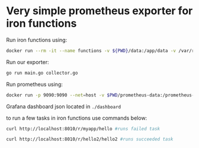 # Very simple prometheus exporter for iron functions

Run iron functions using:
```bash
docker run --rm -it --name functions -v ${PWD}/data:/app/data -v /var/run/docker.sock:/var/run/docker.sock -p 8010:8080 iron/functions
```

Run our exporter:
```bash
go run main.go collector.go
```

Run prometheus using:
```bash
docker run -p 9090:9090 --net=host -v $PWD/prometheus-data:/prometheus-data prom/prometheus --config.file=/prometheus-data/prometheus.yml
```

Grafana dashboard json located in `./dashboard`

to run a few tasks in iron functions use commands below:

```bash
curl http://localhost:8010/r/myapp/hello #runs failed task
```

```bash
curl http://localhost:8010/r/hello2/hello2 #runs succeeded task
```